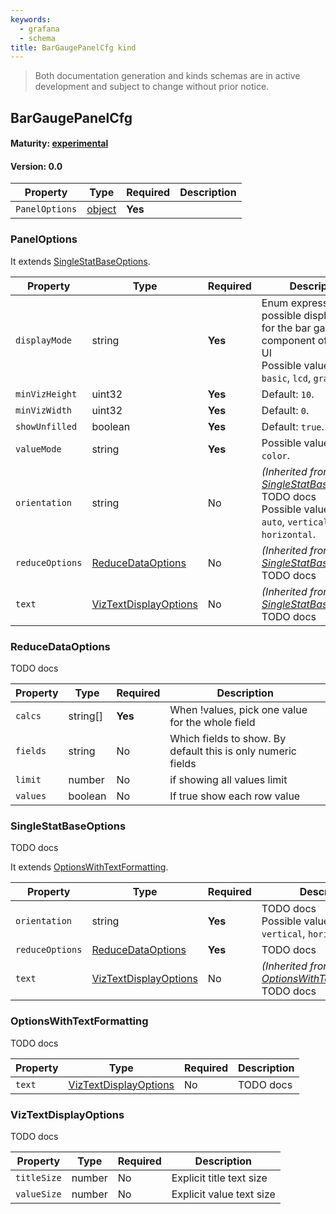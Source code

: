 ```yaml
---
keywords:
  - grafana
  - schema
title: BarGaugePanelCfg kind
---
```

> Both documentation generation and kinds schemas are in active development and subject to change without prior notice.

## BarGaugePanelCfg

#### Maturity: [experimental](../../../maturity/#experimental)
#### Version: 0.0



| Property       | Type                    | Required | Description |
|----------------|-------------------------|----------|-------------|
| `PanelOptions` | [object](#paneloptions) | **Yes**  |             |

### PanelOptions

It extends [SingleStatBaseOptions](#singlestatbaseoptions).

| Property        | Type                                            | Required | Description                                                                                                                                   |
|-----------------|-------------------------------------------------|----------|-----------------------------------------------------------------------------------------------------------------------------------------------|
| `displayMode`   | string                                          | **Yes**  | Enum expressing the possible display modes<br/>for the bar gauge component of Grafana UI<br/>Possible values are: `basic`, `lcd`, `gradient`. |
| `minVizHeight`  | uint32                                          | **Yes**  | Default: `10`.                                                                                                                                |
| `minVizWidth`   | uint32                                          | **Yes**  | Default: `0`.                                                                                                                                 |
| `showUnfilled`  | boolean                                         | **Yes**  | Default: `true`.                                                                                                                              |
| `valueMode`     | string                                          | **Yes**  | Possible values are: `color`.                                                                                                                 |
| `orientation`   | string                                          | No       | *(Inherited from [SingleStatBaseOptions](#singlestatbaseoptions))*<br/>TODO docs<br/>Possible values are: `auto`, `vertical`, `horizontal`.   |
| `reduceOptions` | [ReduceDataOptions](#reducedataoptions)         | No       | *(Inherited from [SingleStatBaseOptions](#singlestatbaseoptions))*<br/>TODO docs                                                              |
| `text`          | [VizTextDisplayOptions](#viztextdisplayoptions) | No       | *(Inherited from [SingleStatBaseOptions](#singlestatbaseoptions))*<br/>TODO docs                                                              |

### ReduceDataOptions

TODO docs

| Property | Type     | Required | Description                                                   |
|----------|----------|----------|---------------------------------------------------------------|
| `calcs`  | string[] | **Yes**  | When !values, pick one value for the whole field              |
| `fields` | string   | No       | Which fields to show.  By default this is only numeric fields |
| `limit`  | number   | No       | if showing all values limit                                   |
| `values` | boolean  | No       | If true show each row value                                   |

### SingleStatBaseOptions

TODO docs

It extends [OptionsWithTextFormatting](#optionswithtextformatting).

| Property        | Type                                            | Required | Description                                                                              |
|-----------------|-------------------------------------------------|----------|------------------------------------------------------------------------------------------|
| `orientation`   | string                                          | **Yes**  | TODO docs<br/>Possible values are: `auto`, `vertical`, `horizontal`.                     |
| `reduceOptions` | [ReduceDataOptions](#reducedataoptions)         | **Yes**  | TODO docs                                                                                |
| `text`          | [VizTextDisplayOptions](#viztextdisplayoptions) | No       | *(Inherited from [OptionsWithTextFormatting](#optionswithtextformatting))*<br/>TODO docs |

### OptionsWithTextFormatting

TODO docs

| Property | Type                                            | Required | Description |
|----------|-------------------------------------------------|----------|-------------|
| `text`   | [VizTextDisplayOptions](#viztextdisplayoptions) | No       | TODO docs   |

### VizTextDisplayOptions

TODO docs

| Property    | Type   | Required | Description              |
|-------------|--------|----------|--------------------------|
| `titleSize` | number | No       | Explicit title text size |
| `valueSize` | number | No       | Explicit value text size |



